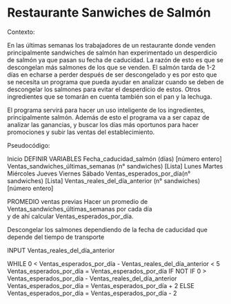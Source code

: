 # Restaurante Sanwiches de Salmón

Contexto: 

En las últimas semanas los trabajadores de un restaurante donde venden principalmente sandwiches de salmón han experimentado un desperdicio de salmón ya que pasan su fecha de caducidad. La razón de esto es que se descongelan más salmones de los que se venden. El salmón tarda de 1-2 días en echarse a perder después de ser descongelado y es por esto que se necesita un programa que pueda ayudar en analizar cuando se deben de descongelar los salmones para evitar el desperdicio de estos. Otros ingredientes que se tomarán en cuenta también son el pan y la lechuga.

El programa servirá para hacer un uso inteligente de los ingredientes, principalmente salmón. Además de esto el programa va a ser capaz de analizar las ganancias, y buscar los días más oportunos para hacer promociones y subir las ventas del establecimiento.

Pseudocódigo:

Inicio
DEFINIR VARIABLES
Fecha_caducidad_salmón (días)  [número entero]
Ventas_sandwiches_últimas_semanas (n° sandwiches) [Lista]
Lunes 
Martes
Miércoles
Jueves
Viernes
Sábado 
Ventas_esperados_por_día(n° sandwiches) [Lista]
Ventas_reales_del_día_anterior (n° sandwiches) [número entero]


PROMEDIO ventas previas
Hacer un promedio de Ventas_sandwiches_últimas_semanas por cada día  
y de ahí calcular Ventas_esperados_por_día.

Descongelar los salmones dependiendo de la fecha de caducidad que depende del tiempo de transporte

INPUT Ventas_reales_del_día_anterior

WHILE 0 < Ventas_esperados_por_día  -  Ventas_reales_del_día_anterior <  5
	Ventas_esperados_por_día = Ventas_esperados_por_día
	IF NOT
		IF 0 >  Ventas_esperados_por_día  -  Ventas_reales_del_día_anterior
   Ventas_esperados_por_día = Ventas_esperados_por_día + 2
ELSE	
   Ventas_esperados_por_día = Ventas_esperados_por_día - 2

